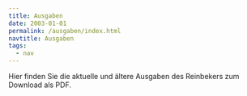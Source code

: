 ```yaml
---
title: Ausgaben
date: 2003-01-01
permalink: /ausgaben/index.html
navtitle: Ausgaben
tags:
  - nav
---
```


Hier finden Sie die aktuelle und ältere Ausgaben des Reinbekers zum Download als PDF.